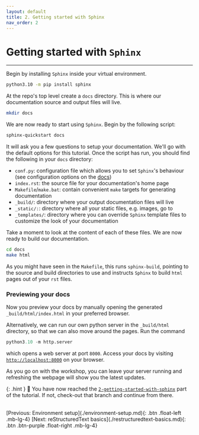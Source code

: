 ```yaml
---
layout: default
title: 2. Getting started with Sphinx
nav_order: 2
---
```


# Getting started with `Sphinx`

---

Begin by installing `Sphinx` inside your virtual environment.

```sh
python3.10 -m pip install sphinx
```

At the repo's top level create a `docs` directory. This is where our documentation source and
output files will live.

```sh
mkdir docs
```

We are now ready to start using `Sphinx`. Begin by the following script:

```sh
sphinx-quickstart docs
```

It will ask you a few questions to setup your documentation. We'll go with the default options for
this tutorial. Once the script has run, you should find the following in your `docs` directory:

- `conf.py`: configuration file which allows you to set `Sphinx`'s behaviour (see configuration
  options on the [docs](https://www.sphinx-doc.org/en/master/usage/configuration.html))
- `index.rst`: the source file for your documentation's home page
- `Makefile`/`make.bat`: contain convenient `make` targets for generating documentation
- `_build/`: directory where your output documentation files will live
- `_static/:`: directory where all your static files, e.g. images, go to
- `_templates/`: directory where you can override `Sphinx` template files to customize the look of
  your documentation

Take a moment to look at the content of each of these files. We are now ready to build our
documentation.

```sh
cd docs
make html
```

As you might have seen in the `Makefile`, this runs `sphinx-build`, pointing to the source and
build directories to use and instructs `Sphinx` to build `html` pages out of your `rst` files.

### Previewing your docs

Now you preview your docs by manually opening the generated `_build/html/index.html` in your
preferred browser.


Alternatively, we can run our own python server in the `_build/html` directory, so that
we can also move around the pages. Run the command

```py
python3.10 -m http.server
```

which opens a web server at port `8000`. Access your docs by visiting
[`http://localhost:8000`](http://localhost:8000) on your browser.

As you go on with the workshop, you can leave your server running and refreshing the webpage will
show you the latest updates.

{: .hint }
🙌 You have now reached the
[`2-getting-started-with-sphinx`](https://github.com/aelsayed95/the-office/tree/2-getting-started-with-sphinx)
part of the tutorial. If not, check-out that branch and continue from there.

<br />
[Previous: Environment setup](./environment-setup.md){: .btn .float-left .mb-lg-4}
[Next: reStructuredText basics](./restructuredtext-basics.md){: .btn .btn-purple .float-right .mb-lg-4}
<br />
